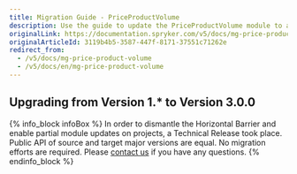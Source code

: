 ```yaml
---
title: Migration Guide - PriceProductVolume
description: Use the guide to update the PriceProductVolume module to a newer version.
originalLink: https://documentation.spryker.com/v5/docs/mg-price-product-volume
originalArticleId: 3119b4b5-3587-447f-8171-37551c71262e
redirect_from:
  - /v5/docs/mg-price-product-volume
  - /v5/docs/en/mg-price-product-volume
---
```


## Upgrading from Version 1.* to Version 3.0.0

{% info_block infoBox %}
In order to dismantle the Horizontal Barrier and enable partial module updates on projects, a Technical Release took place. Public API of source and target major versions are equal. No migration efforts are required. Please [contact us](https://spryker.com/en/support/) if you have any questions.
{% endinfo_block %}

